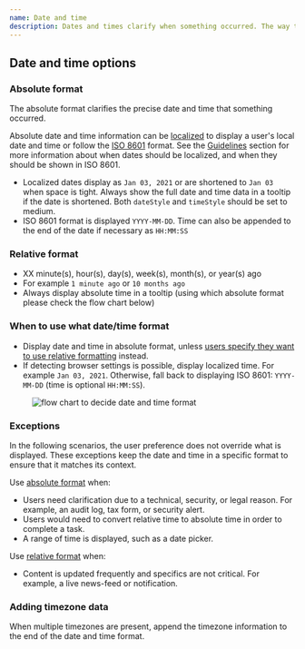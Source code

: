 ```yaml
---
name: Date and time
description: Dates and times clarify when something occurred. The way they are formatted should be informative, not disruptive. While users can choose a preferred date and time format, there are occasions when we default to a specified format instead. 
---
```


## Date and time options

### Absolute format

The absolute format clarifies the precise date and time that something occurred. 

Absolute date and time information can be [localized](https://developer.mozilla.org/en-US/docs/Web/JavaScript/Reference/Global_Objects/Intl/DateTimeFormat/DateTimeFormat) to display a user's local date and time or follow the [ISO 8601](https://www.iso.org/iso-8601-date-and-time-format.html) format. See the [Guidelines](#Guidelines) section for more information about when dates should be localized, and when they should be shown in ISO 8601.
  - Localized dates display as `Jan 03, 2021` or are shortened to `Jan 03` when space is tight. Always show the full date and time data in a tooltip if the date is shortened. Both `dateStyle` and `timeStyle` should be set to medium. 
  - ISO 8601 format is displayed `YYYY-MM-DD`. Time can also be appended to the end of the date if necessary as `HH:MM:SS`

### Relative format

- XX minute(s), hour(s), day(s), week(s), month(s), or year(s) ago
- For example `1 minute ago` or `10 months ago`
- Always display absolute time in a tooltip (using which absolute format please check the flow chart below)

### When to use what date/time format

- Display date and time in absolute format, unless [users specify they want to use relative formatting](https://docs.gitlab.com/ee/user/profile/preferences.html#use-relative-times) instead.
- If detecting browser settings is possible, display localized time. For example `Jan 03, 2021`. Otherwise, fall back to displaying ISO 8601: `YYYY-MM-DD` (time is optional `HH:MM:SS`).

<figure class="figure" role="figure" aria-label="Date picker structure">
  <img class="figure-img" src="/img/Date and time format flow chart.png" alt="flow chart to decide date and time format" role="img" />
</figure>

### Exceptions

In the following scenarios, the user preference does not override what is displayed. These exceptions keep the date and time in a specific format to ensure that it matches its context.

Use [absolute format](#absolute-format) when:
- Users need clarification due to a technical, security, or legal reason. For example, an audit log, tax form, or security alert.
- Users would need to convert relative time to absolute time in order to complete a task.
- A range of time is displayed, such as a date picker.

Use [relative format](#relative-format) when:
- Content is updated frequently and specifics are not critical. For example, a live news-feed or notification.

### Adding timezone data

When multiple timezones are present, append the timezone information to the end of the date and time format.
